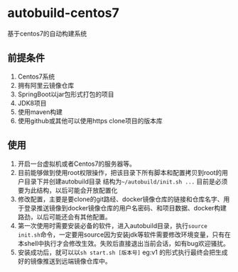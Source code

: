 # autobuild-centos7
 基于centos7的自动构建系统
## 前提条件
  1. Centos7系统
  2. 拥有阿里云镜像仓库
  3. SpringBoot以jar包形式打包的项目
  4. JDK8项目
  5. 使用maven构建
  6. 使用github或其他可以使用https clone项目的版本库
## 使用
  1. 开启一台虚拟机或者Centos7的服务器等。
  2. 目前能够做到使用root权限操作，把该目录下所有脚本和配置拷贝到root的用户目录下并创建autobuild目录 结构为`~/autobuild/init.sh ...` 目前是必须要为此结构，以后可能会开放配置化
  3. 修改配置，主要是要clone的git路经、docker镜像仓库的链接和仓库名字、用于登录推送镜像到docker镜像仓库的用户名密码、和项目数据、docker构建路劲，以后可能还会有其他配置。
  4. 第一次使用时需要安装必备的软件，进入autobuild目录，执行`source init.sh`命令，一定要用source因为安装jdk等软件需要修改环境变量，只有在本shell中执行才会修改生效。失败后直接退出当前会话，如有bug欢迎骚扰。
  5. 安装成功后，就可以以`sh start.sh [版本号]` eg:v1 的形式执行最终会把生成好的镜像推送到远端镜像仓库中。
